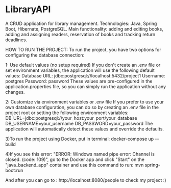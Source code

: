 # LibraryAPI 
A CRUD application for library management. 
Technologies: Java, Spring Boot, Hibernate, PostgreSQL. 
Main functionality: adding and editing books, adding and assigning readers, reservation of books and tracking return deadlines.

HOW TO RUN THE PROJECT:
To run the project, you have two options for configuring the database connection:

1: Use default values (no setup required)
If you don't create an .env file or set environment variables, the application will use the following default values:
Database URL: jdbc:postgresql://localhost:5432/project1
Username: postgres
Password: password
These values are pre-configured in the application.properties file, so you can simply run the application without any changes.

2: Customize via environment variables or .env file
If you prefer to use your own database configuration, 
you can do so by creating an .env file in the project root or setting the following environment variables:
DB_URL=jdbc:postgresql://your_host:your_port/your_database
DB_USERNAME=your_username
DB_PASSWORD=your_password
The application will automatically detect these values and override the defaults.

3)To run the project using Docker, put in terminal:
docker-compose up --build

4)If you see this error: "ERROR: Windows named pipe error: Channel is closed. (code: 109)", 
go to the Docker app and click "Start" on the "java_backend_app" container
and use this command to run:
mvn spring-boot:run

And after you can go to : http://localhost:8080/people to check my project :)